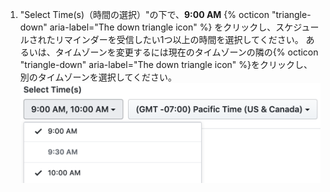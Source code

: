 1. "Select Time(s)（時間の選択）"の下で、**9:00 AM** {% octicon "triangle-down" aria-label="The down triangle icon" %} をクリックし、スケジュールされたリマインダーを受信したい1つ以上の時間を選択してください。 あるいは、タイムゾーンを変更するには現在のタイムゾーンの隣の{% octicon "triangle-down" aria-label="The down triangle icon" %}をクリックし、別のタイムゾーンを選択してください。 ![時間の選択ドロップダウン](/assets/images/help/settings/scheduled-reminders-times.png)
